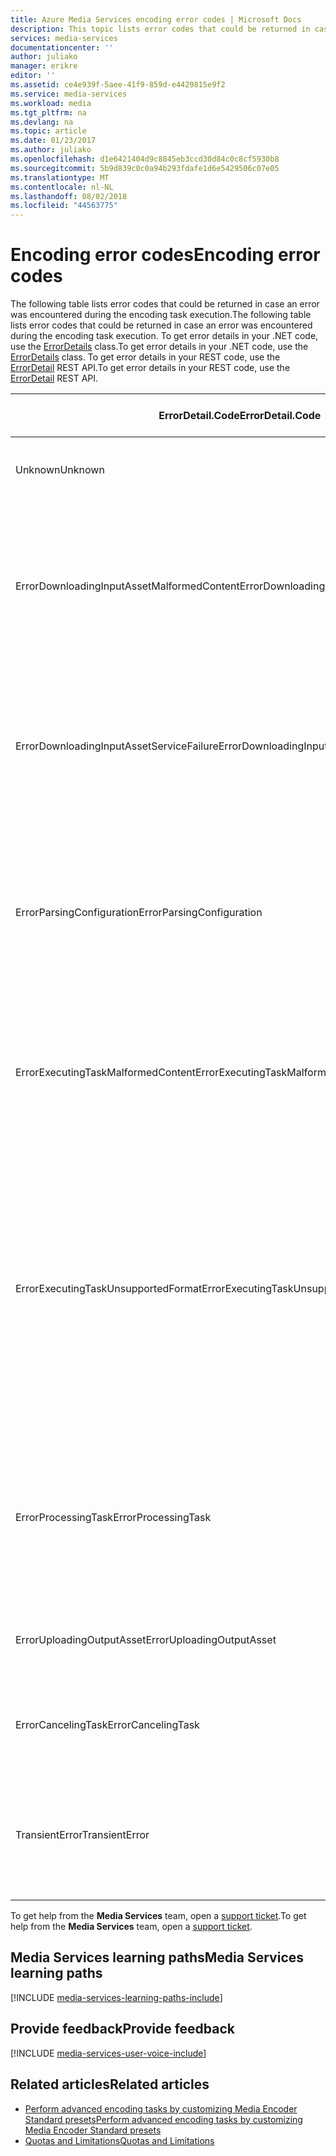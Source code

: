 ```yaml
---
title: Azure Media Services encoding error codes | Microsoft Docs
description: This topic lists error codes that could be returned in case an error was encountered during the encoding task execution..
services: media-services
documentationcenter: ''
author: juliako
manager: erikre
editor: ''
ms.assetid: ce4e939f-5aee-41f9-859d-e4429815e9f2
ms.service: media-services
ms.workload: media
ms.tgt_pltfrm: na
ms.devlang: na
ms.topic: article
ms.date: 01/23/2017
ms.author: juliako
ms.openlocfilehash: d1e6421404d9c8845eb3ccd30d84c0c8cf5930b8
ms.sourcegitcommit: 5b9d839c0c0a94b293fdafe1d6e5429506c07e05
ms.translationtype: MT
ms.contentlocale: nl-NL
ms.lasthandoff: 08/02/2018
ms.locfileid: "44563775"
---
```

# <a name="encoding-error-codes"></a><span data-ttu-id="ce379-103">Encoding error codes</span><span class="sxs-lookup"><span data-stu-id="ce379-103">Encoding error codes</span></span>

<span data-ttu-id="ce379-104">The following table lists error codes that could be returned in case an error was encountered during the encoding task execution.</span><span class="sxs-lookup"><span data-stu-id="ce379-104">The following table lists error codes that could be returned in case an error was encountered during the encoding task execution.</span></span>  <span data-ttu-id="ce379-105">To get error details in your .NET code, use the [ErrorDetails](http://msdn.microsoft.com/library/microsoft.windowsazure.mediaservices.client.errordetail.aspx) class.</span><span class="sxs-lookup"><span data-stu-id="ce379-105">To get error details in your .NET code, use the [ErrorDetails](http://msdn.microsoft.com/library/microsoft.windowsazure.mediaservices.client.errordetail.aspx) class.</span></span> <span data-ttu-id="ce379-106">To get error details in your REST code, use the [ErrorDetail](https://msdn.microsoft.com/library/jj853026.aspx) REST API.</span><span class="sxs-lookup"><span data-stu-id="ce379-106">To get error details in your REST code, use the [ErrorDetail](https://msdn.microsoft.com/library/jj853026.aspx) REST API.</span></span>

| <span data-ttu-id="ce379-107">ErrorDetail.Code</span><span class="sxs-lookup"><span data-stu-id="ce379-107">ErrorDetail.Code</span></span> | <span data-ttu-id="ce379-108">Possible causes for error</span><span class="sxs-lookup"><span data-stu-id="ce379-108">Possible causes for error</span></span> |
| --- | --- |
| <span data-ttu-id="ce379-109">Unknown</span><span class="sxs-lookup"><span data-stu-id="ce379-109">Unknown</span></span> |<span data-ttu-id="ce379-110">Unknown error while executing the task</span><span class="sxs-lookup"><span data-stu-id="ce379-110">Unknown error while executing the task</span></span> |
| <span data-ttu-id="ce379-111">ErrorDownloadingInputAssetMalformedContent</span><span class="sxs-lookup"><span data-stu-id="ce379-111">ErrorDownloadingInputAssetMalformedContent</span></span> |<span data-ttu-id="ce379-112">Category of errors that covers errors in downloading input asset such as bad file names, zero length files, incorrect formats and so on.</span><span class="sxs-lookup"><span data-stu-id="ce379-112">Category of errors that covers errors in downloading input asset such as bad file names, zero length files, incorrect formats and so on.</span></span> |
| <span data-ttu-id="ce379-113">ErrorDownloadingInputAssetServiceFailure</span><span class="sxs-lookup"><span data-stu-id="ce379-113">ErrorDownloadingInputAssetServiceFailure</span></span> |<span data-ttu-id="ce379-114">Category of errors that covers problems on the service side - for example network or storage errors while downloading.</span><span class="sxs-lookup"><span data-stu-id="ce379-114">Category of errors that covers problems on the service side - for example network or storage errors while downloading.</span></span> |
| <span data-ttu-id="ce379-115">ErrorParsingConfiguration</span><span class="sxs-lookup"><span data-stu-id="ce379-115">ErrorParsingConfiguration</span></span> |<span data-ttu-id="ce379-116">Category of errors where task <see cref="MediaTask.PrivateData"/> (configuration) is not valid, for example the configuration is not a valid system preset or it contains invalid XML.</span><span class="sxs-lookup"><span data-stu-id="ce379-116">Category of errors where task <see cref="MediaTask.PrivateData"/> (configuration) is not valid, for example the configuration is not a valid system preset or it contains invalid XML.</span></span> |
| <span data-ttu-id="ce379-117">ErrorExecutingTaskMalformedContent</span><span class="sxs-lookup"><span data-stu-id="ce379-117">ErrorExecutingTaskMalformedContent</span></span> |<span data-ttu-id="ce379-118">Category of errors during the execution of the task where issues inside the input media files cause failure.</span><span class="sxs-lookup"><span data-stu-id="ce379-118">Category of errors during the execution of the task where issues inside the input media files cause failure.</span></span> |
| <span data-ttu-id="ce379-119">ErrorExecutingTaskUnsupportedFormat</span><span class="sxs-lookup"><span data-stu-id="ce379-119">ErrorExecutingTaskUnsupportedFormat</span></span> |<span data-ttu-id="ce379-120">Category of errors where the media processor cannot process the files provided - media format not supported, or does not match the Configuration.</span><span class="sxs-lookup"><span data-stu-id="ce379-120">Category of errors where the media processor cannot process the files provided - media format not supported, or does not match the Configuration.</span></span> <span data-ttu-id="ce379-121">For example, trying to produce an audio-only output from an asset that has only video</span><span class="sxs-lookup"><span data-stu-id="ce379-121">For example, trying to produce an audio-only output from an asset that has only video</span></span> |
| <span data-ttu-id="ce379-122">ErrorProcessingTask</span><span class="sxs-lookup"><span data-stu-id="ce379-122">ErrorProcessingTask</span></span> |<span data-ttu-id="ce379-123">Category of other errors that the media processor encounters during the processing of the task that are unrelated to content.</span><span class="sxs-lookup"><span data-stu-id="ce379-123">Category of other errors that the media processor encounters during the processing of the task that are unrelated to content.</span></span> |
| <span data-ttu-id="ce379-124">ErrorUploadingOutputAsset</span><span class="sxs-lookup"><span data-stu-id="ce379-124">ErrorUploadingOutputAsset</span></span> |<span data-ttu-id="ce379-125">Category of errors when uploading the output asset</span><span class="sxs-lookup"><span data-stu-id="ce379-125">Category of errors when uploading the output asset</span></span> |
| <span data-ttu-id="ce379-126">ErrorCancelingTask</span><span class="sxs-lookup"><span data-stu-id="ce379-126">ErrorCancelingTask</span></span> |<span data-ttu-id="ce379-127">Category of errors to cover failures when attempting to cancel the Task</span><span class="sxs-lookup"><span data-stu-id="ce379-127">Category of errors to cover failures when attempting to cancel the Task</span></span> |
| <span data-ttu-id="ce379-128">TransientError</span><span class="sxs-lookup"><span data-stu-id="ce379-128">TransientError</span></span> |<span data-ttu-id="ce379-129">Category of errors to cover transient issues (eg.</span><span class="sxs-lookup"><span data-stu-id="ce379-129">Category of errors to cover transient issues (eg.</span></span> <span data-ttu-id="ce379-130">temporary networking issues with Azure Storage)</span><span class="sxs-lookup"><span data-stu-id="ce379-130">temporary networking issues with Azure Storage)</span></span> |

<span data-ttu-id="ce379-131">To get help from the **Media Services** team, open a [support ticket](https://portal.azure.com/#blade/Microsoft_Azure_Support/HelpAndSupportBlade).</span><span class="sxs-lookup"><span data-stu-id="ce379-131">To get help from the **Media Services** team, open a [support ticket](https://portal.azure.com/#blade/Microsoft_Azure_Support/HelpAndSupportBlade).</span></span>

## <a name="media-services-learning-paths"></a><span data-ttu-id="ce379-132">Media Services learning paths</span><span class="sxs-lookup"><span data-stu-id="ce379-132">Media Services learning paths</span></span>
[!INCLUDE [media-services-learning-paths-include](../../includes/media-services-learning-paths-include.md)]

## <a name="provide-feedback"></a><span data-ttu-id="ce379-133">Provide feedback</span><span class="sxs-lookup"><span data-stu-id="ce379-133">Provide feedback</span></span>
[!INCLUDE [media-services-user-voice-include](../../includes/media-services-user-voice-include.md)]

## <a name="related-articles"></a><span data-ttu-id="ce379-134">Related articles</span><span class="sxs-lookup"><span data-stu-id="ce379-134">Related articles</span></span>
* [<span data-ttu-id="ce379-135">Perform advanced encoding tasks by customizing Media Encoder Standard presets</span><span class="sxs-lookup"><span data-stu-id="ce379-135">Perform advanced encoding tasks by customizing Media Encoder Standard presets</span></span>](media-services-custom-mes-presets-with-dotnet.md)
* [<span data-ttu-id="ce379-136">Quotas and Limitations</span><span class="sxs-lookup"><span data-stu-id="ce379-136">Quotas and Limitations</span></span>](media-services-quotas-and-limitations.md)

<!--Reference links in article-->
[1]: http://azure.microsoft.com/pricing/details/media-services/
